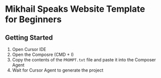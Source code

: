 # Mikhail Speaks Website Template for Beginners

## Getting Started

1. Open Cursor IDE
2. Open the Composre (CMD + I)
3. Copy the contents of the `PROMPT.txt` file and paste it into the Composer Agent
4. Wait for Cursor Agent to generate the project

